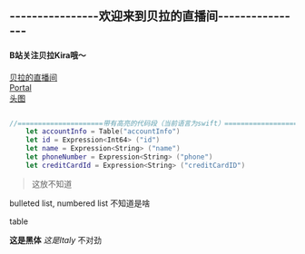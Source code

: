 <h2>----------------欢迎来到贝拉的直播间----------------</h2>
<h4>B站关注贝拉Kira哦～</h4>
<a href="https://live.bilibili.com/22632424?broadcast_type=0&is_room_feed=1&spm_id_from=333.999.0.0">贝拉的直播间</a>
<br>
<a href="AnotherMarkdown.md">Portal</a>
<br>
<a href="https://i2.hdslb.com/bfs/face/668af440f8a8065743d3fa79cfa8f017905d0065.jpg@240w_240h_1c_1s.webp">头图</a>

```swift

//=====================带有高亮的代码段（当前语言为swift）==============================
    let accountInfo = Table("accountInfo")
    let id = Expression<Int64> ("id")
    let name = Expression<String> ("name")
    let phoneNumber = Expression<String> ("phone")
    let creditCardId = Expression<String> ("creditCardID")


```
<blockquote>这放不知道</blockquote>

bulleted list, numbered list 不知道是啥

table

<b>这是黑体</b>
<i>这是Italy</i>
<strikethrough>不对劲</strikethrough>
